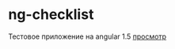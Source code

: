 # ng-checklist
Тестовое приложение на angular 1.5 <a href="https://d1w-4.github.io/ng-user-reference/.">просмотр</a>
